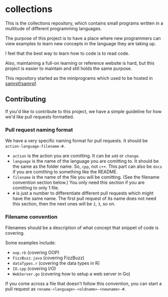 # collections

This is the collections repository, which contains
small programs written in a multitude of different
programming languages.

The purpose of this project is to have a place where
new programmers can view examples to learn new concepts
in the language they are taking up.

I feel that the best way to learn how to code is to read code.

Also, maintaining a full-on learning or reference website is hard,
but this project is easier to maintain and still holds the same
purpose.

This repository started as the miniprograms
which used to be hosted in [samrpf/samrpf](https://github.com/samrpf/samrpf).

## Contributing

If you'd like to contribute to this project, we have a simple guideline for
how we'd like pull requests formatted.

### Pull request naming format

We have a very specific naming format for pull requests.
It should be `action-language-filename-#`.

- `action` is the action you are comitting. It can be `add` or `change`.
- `language` is the name of the language you are comitting to. It should be the same as the folder name. So, `cpp`, not `c++`. This part can also be `docs` if you are comitting to something like the README.
- `filename` is the name of the file you will be comitting. (See the filename convention section below.) You only need this section if you are comitting to only 1 file.
- `#` is just a number to differentiate different pull requests which might have the same name. The first pull request of its name does not need this section, then the next ones will be `2`, `3`, so on.

### Filename convention

Filenames should be a description of what concept that snippet of code is covering.

Some examples include:

- `oop.rb` (covering OOP)
- `FizzBuzz.java` (covering FizzBuzz)
- `dataTypes.r` (covering the data types in R)
- `IO.cpp` (covering I/O)
- `WebServer.go` (covering how to setup a web server in Go)

If you come across a file that doesn't follow this convention, you
can start a pull request as `rename-<language>-<oldname>-<newname>-#`.

